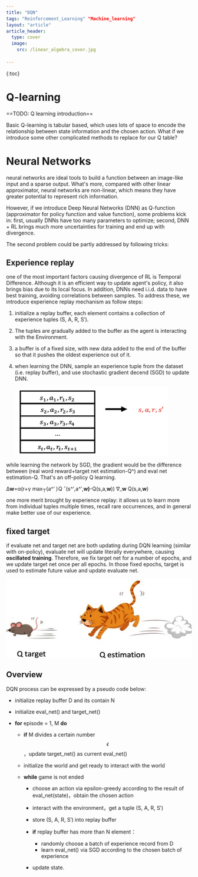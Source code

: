 ```yaml
---
title: "DQN"
tags: "Reinforcement_Learning" "Machine_learning"
layout: "article"
article_header:
  type: cover
  image:
    src: /linear_algebra_cover.jpg

---
```


{:toc}

# Q-learning

==TODO: Q learning introduction==

Basic Q-learning is tabular based, which uses lots of space to encode the relationship between state information and the chosen action. What if we introduce some other complicated methods to replace for our Q table?

# Neural Networks

neural networks are ideal tools to build a function between an image-like input and a sparse output. What's more, compared with other linear approximator, neural networks are non-linear, which means they have greater potential to represent rich information.

However, if we introduce Deep Neural Networks (DNN) as Q-function (approximator for policy function and value function), some problems kick in: first, usually DNNs have too many parameters to optimize; second, DNN + RL brings much more uncertainties for training and end up with divergence. 

The second problem could be partly addressed by following tricks:

## Experience replay

one of the most important factors causing divergence of RL is Temporal Difference. Although it is an efficient way to update agent's policy, it also brings bias due to its local focus. In addition, DNNs need i.i.d. data to have best training, avoiding correlations between samples. To address these, we introduce experience replay mechanism as follow steps:

1. initialize a replay buffer, each element contains a collection of experience tuples (S, A, R, S′). 

2. The tuples are gradually added to the buffer as the agent is interacting with the Environment. 

3. a buffer is of a fixed size, with new data added to the end of the buffer so that it pushes the oldest experience out of it.

4. when learning the DNN, sample an experience tuple from the dataset (i.e. replay buffer), and use stochastic gradient decend (SGD) to update DNN.

   ![](../../replay_buffer.png)

while learning the network by SGD, the gradient would be the difference between (real word reward+target net estimation-Q^) and eval net estimation-Q. That's an off-policy Q learning.

Δ**w**=α(r+γ max┬(a^′ ) Q ˆ(s^′,a^′,**w)**-Q(s,a,**w**)) ∇_**w** Q(s,a,**w**)

one more merit brought by experience replay: it allows us to learn more from individual tuples multiple times, recall rare occurrences, and in general make better use of our experience.

## fixed target

if evaluate net and target net are both updating during DQN learning (similar with on-policy), evaluate net will update literally everywhere, causing **oscillated** **training**. Therefore, we fix target net for a number of epochs, and we update target net once per all epochs. In those fixed epochs, target is used to estimate future value and update evaluate net. 

![](../../fixed_target.jpg)

## Overview

DQN process can be expressed by a pseudo code below:

- initialize replay buffer D and its contain N

- initialize eval_net() and target_net()

- **for** episode = 1, M **do**

  - **if** M divides a certain number $$\epsilon$$，update target_net() as current eval_net()

  - initialize the world and get ready to interact with the world

  - **while** game is not ended

    - choose an action via epsilon-greedy according to the result of eval_net(state)，obtain the chosen action
    - interact with the environment，get a tuple (S, A, R, S′)
    - store (S, A, R, S′) into replay buffer
    - **if** replay buffer has more than N element：
      - randomly choose a batch of experience record from D
      - learn eval_net() via SGD according to the chosen batch of experience

    - update state.
